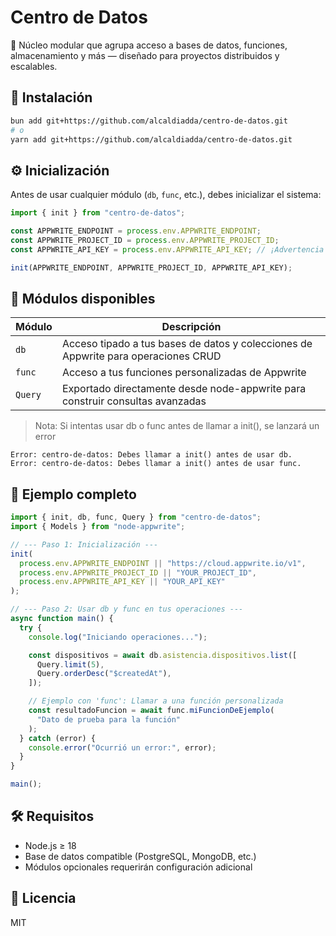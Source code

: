 # Centro de Datos

🧠 Núcleo modular que agrupa acceso a bases de datos, funciones, almacenamiento y más — diseñado para proyectos distribuidos y escalables.

## 🚀 Instalación

```bash
bun add git+https://github.com/alcaldiadda/centro-de-datos.git
# o
yarn add git+https://github.com/alcaldiadda/centro-de-datos.git
```

## ⚙️ Inicialización

Antes de usar cualquier módulo (`db`, `func`, etc.), debes inicializar el sistema:

```ts
import { init } from "centro-de-datos";

const APPWRITE_ENDPOINT = process.env.APPWRITE_ENDPOINT;
const APPWRITE_PROJECT_ID = process.env.APPWRITE_PROJECT_ID;
const APPWRITE_API_KEY = process.env.APPWRITE_API_KEY; // ¡Advertencia de seguridad para el frontend!

init(APPWRITE_ENDPOINT, APPWRITE_PROJECT_ID, APPWRITE_API_KEY);
```

## 📆 Módulos disponibles

| Módulo  | Descripción                                                                        |
| ------- | ---------------------------------------------------------------------------------- |
| `db`    | Acceso tipado a tus bases de datos y colecciones de Appwrite para operaciones CRUD |
| `func`  | Acceso a tus funciones personalizadas de Appwrite                                  |
| `Query` | Exportado directamente desde node-appwrite para construir consultas avanzadas      |

> Nota: Si intentas usar db o func antes de llamar a init(), se lanzará un error

```
Error: centro-de-datos: Debes llamar a init() antes de usar db.
Error: centro-de-datos: Debes llamar a init() antes de usar func.
```

## 🧹 Ejemplo completo

```ts
import { init, db, func, Query } from "centro-de-datos";
import { Models } from "node-appwrite";

// --- Paso 1: Inicialización ---
init(
  process.env.APPWRITE_ENDPOINT || "https://cloud.appwrite.io/v1",
  process.env.APPWRITE_PROJECT_ID || "YOUR_PROJECT_ID",
  process.env.APPWRITE_API_KEY || "YOUR_API_KEY"
);

// --- Paso 2: Usar db y func en tus operaciones ---
async function main() {
  try {
    console.log("Iniciando operaciones...");

    const dispositivos = await db.asistencia.dispositivos.list([
      Query.limit(5),
      Query.orderDesc("$createdAt"),
    ]);

    // Ejemplo con 'func': Llamar a una función personalizada
    const resultadoFuncion = await func.miFuncionDeEjemplo(
      "Dato de prueba para la función"
    );
  } catch (error) {
    console.error("Ocurrió un error:", error);
  }
}

main();
```

## 🛠️ Requisitos

- Node.js ≥ 18
- Base de datos compatible (PostgreSQL, MongoDB, etc.)
- Módulos opcionales requerirán configuración adicional

## 📄 Licencia

MIT
